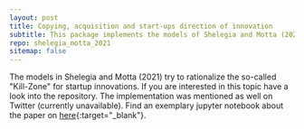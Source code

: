 ```yaml
---
layout: post
title: Copying, acquisition and start-ups direction of innovation
subtitle: This package implements the models of Shelegia and Motta (2021).
repo: shelegia_motta_2021
sitemap: false
---
```


The models in Shelegia and Motta (2021) try to rationalize the so-called "Kill-Zone" for startup innovations. If you are interested in this topic have a look into the repository.
The implementation was mentioned as well on Twitter (currently unavailable). Find an exemplary jupyter notebook about the paper on [here<i class="bi-box-arrow-up-right link-icon"></i>](https://manuelbieri.github.io/shelegia_motta_2021/demo.html){:target="_blank"}.
